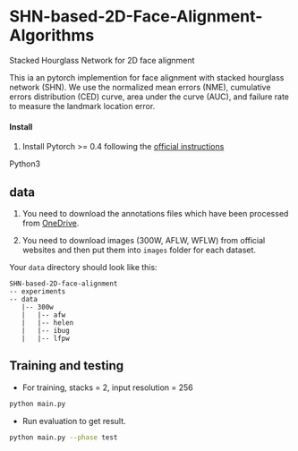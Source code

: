 # SHN-based-2D-Face-Alignment-Algorithms

Stacked Hourglass Network for 2D face alignment

This ia an pytorch implemention for face alignment with stacked hourglass network (SHN). We use the normalized mean errors (NME), cumulative errors distribution (CED) curve, area under the curve (AUC), and failure rate to measure the landmark location error.


#### Install
1. Install Pytorch >= 0.4 following the [official instructions](https://pytorch.org/)

Python3

## data
1. You need to download the annotations files which have been processed from [OneDrive](https://1drv.ms/u/s!AiWjZ1LamlxzdmYbSkHpPYhI8Ms).

2. You need to download images (300W, AFLW, WFLW) from official websites and then put them into `images` folder for each dataset.

Your `data` directory should look like this:

````
SHN-based-2D-face-alignment
-- experiments
-- data
   |-- 300w
   |   |-- afw
   |   |-- helen
   |   |-- ibug
   |   |-- lfpw
````  

## Training and testing 
* For training, stacks = 2, input resolution = 256 
```sh
python main.py 
```
* Run evaluation to get result.
```sh
python main.py --phase test
```
